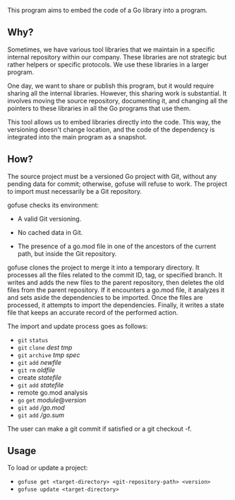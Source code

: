 This program aims to embed the code of a Go library into a program.

Why?
----

Sometimes, we have various tool libraries that we maintain in a specific internal
repository within our company. These libraries are not strategic but rather
helpers or specific protocols. We use these libraries in a larger program.

One day, we want to share or publish this program, but it would require sharing
all the internal libraries. However, this sharing work is substantial. It
involves moving the source repository, documenting it, and changing all the
pointers to these libraries in all the Go programs that use them.

This tool allows us to embed libraries directly into the code. This way, the
versioning doesn't change location, and the code of the dependency is integrated
into the main program as a snapshot.

How?
----

The source project must be a versioned Go project with Git, without any pending
data for commit; otherwise, gofuse will refuse to work. The project to import
must necessarily be a Git repository.

gofuse checks its environment:

- A valid Git versioning.

- No cached data in Git.

- The presence of a go.mod file in one of the ancestors of the current path, but
  inside the Git repository.

gofuse clones the project to merge it into a temporary directory. It processes
all the files related to the commit ID, tag, or specified branch. It writes and
adds the new files to the parent repository, then deletes the old files from the
parent repository. If it encounters a go.mod file, it analyzes it and sets aside
the dependencies to be imported. Once the files are processed, it attempts to
import the dependencies. Finally, it writes a state file that keeps an accurate
record of the performed action.

The import and update process goes as follows:

- `git` `status`
- `git` `clone` *dest* *tmp*
- `git` `archive` *tmp* *spec*
- `git` `add` *newfile*
- `git` `rm` *oldfile*
- create *statefile*
- `git` `add` *statefile*
- remote go.mod analysis
- `go` `get` *module*@*version*
- `git` `add` */go.mod*
- `git` `add` */go.sum*

The user can make a git commit if satisfied or a git checkout -f.

Usage
-----

To load or update a project:

- `gofuse get <target-directory> <git-repository-path> <version>`
- `gofuse update <target-directory>`
